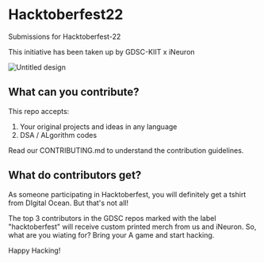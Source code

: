 # Hacktoberfest22
Submissions for Hacktoberfest-22

This initiative has been taken up by GDSC-KIIT x iNeuron

![Untitled design](https://user-images.githubusercontent.com/91965754/194690124-fef663cf-9431-47ec-acef-e687608c0f24.png)

## What can you contribute?

This repo accepts:

1. Your original projects and ideas in any language
2. DSA / ALgorithm codes

Read our CONTRIBUTING.md to understand the contribution guidelines.

## What do contributors get?

As someone participating in Hacktoberfest, you will definitely get a tshirt from DIgital Ocean. But that's not all!

The top 3 contributors in the GDSC repos marked with the label "hacktoberfest" will receive custom printed merch from us and iNeuron. So, what are you wiating for? Bring your A game and start hacking.

Happy Hacking!
